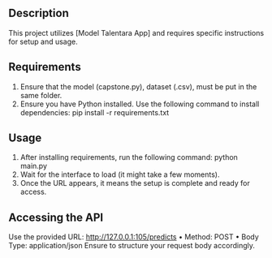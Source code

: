 ## Description
This project utilizes [Model Talentara App] and requires specific instructions for setup and usage.

## Requirements
1. Ensure that the model (capstone.py), dataset (.csv), must be put in the same folder.
2. Ensure you have Python installed. Use the following command to install dependencies:
pip install -r requirements.txt

## Usage
1.	After installing requirements, run the following command:
python main.py
1.	Wait for the interface to load (it might take a few moments).
2.	Once the URL appears, it means the setup is complete and ready for access.

## Accessing the API
Use the provided URL: http://127.0.0.1:105/predicts
•	Method: POST
•	Body Type: application/json
Ensure to structure your request body accordingly.
